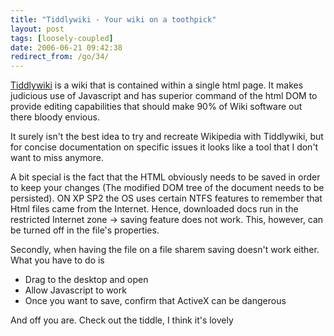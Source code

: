 ```yaml
---
title: "Tiddlywiki - Your wiki on a toothpick"
layout: post
tags: [loosely-coupled]
date: 2006-06-21 09:42:38
redirect_from: /go/34/
---
```


[Tiddlywiki](http://www.tiddlywiki.com/) is a wiki that is contained within a single html page. It makes judicious use of Javascript and has superior command of the html DOM to provide editing capabilities that should make 90% of Wiki software out there bloody envious.

It surely isn&#39;t the best idea to try and recreate Wikipedia with Tiddlywiki, but for concise documentation on specific issues it looks like a tool that I don&#39;t want to miss anymore.

A bit special is the fact that the HTML obviously needs to be saved in order to keep your changes (The modified DOM tree of the document needs to be persisted). ON XP SP2 the OS uses certain NTFS features to remember that Html files came from the Internet. Hence, downloaded docs run in the restricted Internet zone -&gt; saving feature does not work. This, however, can be turned off in the file&#39;s properties.

Secondly, when having the file on a file sharem saving doesn&#39;t work either. What you have to do is 

*   Drag to the desktop and open
*   Allow Javascript to work
*   Once you want to save, confirm that ActiveX can be dangerous

And off you are. Check out the tiddle, I think it&#39;s lovely
